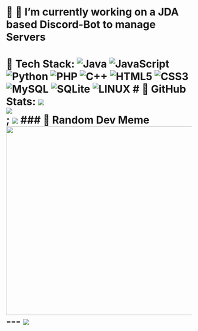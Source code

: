 
#  🔭 I’m currently working on a JDA based Discord-Bot to manage Servers
#  Tech Stack: ![Java](https://img.shields.io/badge/java-%23ED8B00.svg?style=for-the-badge&logo=java&logoColor=white) ![JavaScript](https://img.shields.io/badge/javascript-%23323330.svg?style=for-the-badge&logo=javascript&logoColor=%23F7DF1E) ![Python](https://img.shields.io/badge/python-3670A0?style=for-the-badge&logo=python&logoColor=ffdd54) ![PHP](https://img.shields.io/badge/php-%23777BB4.svg?style=for-the-badge&logo=php&logoColor=white) ![C++](https://img.shields.io/badge/c++-%2300599C.svg?style=for-the-badge&logo=c%2B%2B&logoColor=white) ![HTML5](https://img.shields.io/badge/html5-%23E34F26.svg?style=for-the-badge&logo=html5&logoColor=white) ![CSS3](https://img.shields.io/badge/css3-%231572B6.svg?style=for-the-badge&logo=css3&logoColor=white) ![MySQL](https://img.shields.io/badge/mysql-%2300f.svg?style=for-the-badge&logo=mysql&logoColor=white) ![SQLite](https://img.shields.io/badge/sqlite-%2307405e.svg?style=for-the-badge&logo=sqlite&logoColor=white) ![LINUX](https://img.shields.io/badge/Linux-FCC624?style=for-the-badge&logo=linux&logoColor=black) #  GitHub Stats: ![](https://github-readme-stats.vercel.app/api?username=ThoreEI&theme=dark&hide_border=false&include_all_commits=true&count_private=true)<br/> ![](https://github-readme-streak-stats.herokuapp.com/?user=ThoreEI&theme=dark&hide_border=false)<br/>; ![](https://github-readme-stats.vercel.app/api/top-langs/?username=ThoreEI&theme=dark&hide_border=false&include_all_commits=true&count_private=true&layout=compact)  ###  Random Dev Meme <img src="https://rm.up.railway.app/" width="512px"/>  --- [![](https://visitcount.itsvg.in/api?id=ThoreEI&icon=0&color=1)](https://visitcount.itsvg.in)  <!-- Proudly created with GPRM ( https://gprm.itsvg.in ) -->
